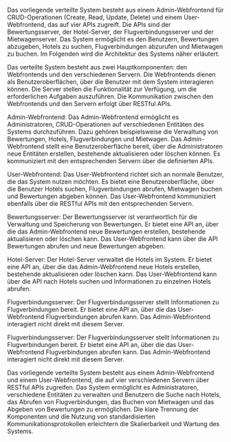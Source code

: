 Das vorliegende verteilte System besteht aus einem Admin-Webfrontend für CRUD-Operationen (Create, Read, Update, Delete) und einem User-Webfrontend, das auf vier APIs zugreift. 
Die APIs sind der Bewertungsserver, der Hotel-Server, der Flugverbindungsserver und der Mietwagenserver. 
Das System ermöglicht es den Benutzern, Bewertungen abzugeben, Hotels zu suchen, Flugverbindungen abzurufen und Mietwagen zu buchen. Im Folgenden wird die Architektur des Systems näher erläutert.

Das verteilte System besteht aus zwei Hauptkomponenten: den Webfrontends und den verschiedenen Servern. 
Die Webfrontends dienen als Benutzeroberflächen, über die Benutzer mit dem System interagieren können. 
Die Server stellen die Funktionalität zur Verfügung, um die erforderlichen Aufgaben auszuführen. Die Kommunikation zwischen den Webfrontends und den Servern erfolgt über RESTful APIs.

Admin-Webfrontend:
Das Admin-Webfrontend ermöglicht es Administratoren, CRUD-Operationen auf verschiedenen Entitäten des Systems durchzuführen. 
Dazu gehören beispielsweise die Verwaltung von Bewertungen, Hotels, Flugverbindungen und Mietwagen. 
Das Admin-Webfrontend stellt eine Benutzeroberfläche bereit, über die Administratoren neue Entitäten erstellen, bestehende aktualisieren oder löschen können. Es kommuniziert mit den entsprechenden Servern über die definierten APIs.

User-Webfrontend:
Das User-Webfrontend richtet sich an normale Benutzer, die das System nutzen möchten. 
Es bietet eine Benutzeroberfläche, über die Benutzer Hotels suchen, Flugverbindungen abrufen, Mietwagen buchen und Bewertungen abgeben können. 
Das User-Webfrontend kommuniziert ebenfalls über die RESTful APIs mit den entsprechenden Servern.

Bewertungsserver:
Der Bewertungsserver ist verantwortlich für die Verwaltung und Speicherung von Bewertungen. 
Er bietet eine API an, über die das Admin-Webfrontend neue Bewertungen erstellen, bestehende aktualisieren oder löschen kann. 
Das User-Webfrontend kann über die API Bewertungen abrufen und neue Bewertungen abgeben.

Hotel-Server:
Der Hotel-Server verwaltet die Hotels im System. 
Er bietet eine API an, über die das Admin-Webfrontend neue Hotels erstellen, bestehende aktualisieren oder löschen kann. Das User-Webfrontend kann über die API nach Hotels suchen und Informationen zu einzelnen Hotels abrufen.

Flugverbindungsserver:
Der Flugverbindungsserver stellt Informationen zu Flugverbindungen bereit. 
Er bietet eine API an, über die das User-Webfrontend Flugverbindungen abrufen kann. Das Admin-Webfrontend interagiert nicht direkt mit diesem Server.

Flugverbindungsserver:
Der Flugverbindungsserver stellt Informationen zu Flugverbindungen bereit. 
Er bietet eine API an, über die das User-Webfrontend Flugverbindungen abrufen kann. Das Admin-Webfrontend interagiert nicht direkt mit diesem Server.




Das vorliegende verteilte System besteht aus einem Admin-Webfrontend und einem User-Webfrontend, die auf vier verschiedenen Servern über RESTful APIs zugreifen. Das System ermöglicht es Administratoren, verschiedene Entitäten zu verwalten und Benutzern die Suche nach Hotels, das Abrufen von Flugverbindungen, das Buchen von Mietwagen und das Abgeben von Bewertungen zu ermöglichen. Die klare Trennung der Komponenten und die Nutzung von standardisierten Kommunikationsprotokollen erleichtern die Skalierbarkeit und Wartung des Systems.
